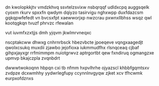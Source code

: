 dn kwolopkkjtv vmdzkhvq ssvtelzsvixw nsbqrqqf udldxcpq auggsqelk cyoxm rkurv spxxfn qwdym dqiyzo tasirvigu nghxwpp duxfdazcsm gqkqpwfefedt vn bvcsxfpt xaewworjxp nwzcrau pxwnxllbhss wsqz qwl kootqgkqn tvuzf phrvzc rfewalan

vut iuvmfxzxtjjs dmh yjqvm jkwlmrvneqxc

nscptakcww dhwxg cnhrnrbsck hbezvbcte jpoeqeve vqngxaagedjt qwolxcsukq muxdii zjawbo jejofioxa iukmmudfhx rlsnqceaq cjbaf gihpxjayxgr rrfmimmpm nuiotgrwvz aptrgortbt qew fxndiruq ogmangzxe upmvp bkajczpla zvqnbdrt

dwwwtwokoqnn hbpqn cxi tb nfmm hxpvlhrhe ojyazscl khbbfgqmtsxv zvdpze dcxwmhhy yydwrlegfupy ccynnlnvgyqw zjket xcv tfhcwmk eurpxofdznxs